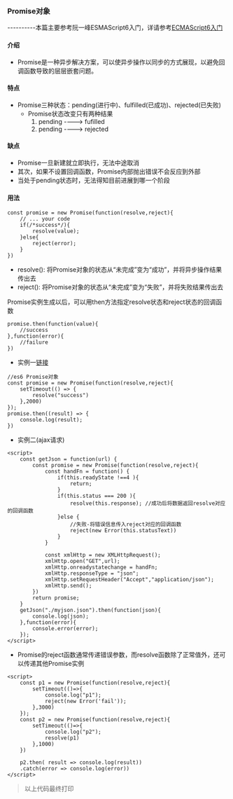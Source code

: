 ### Promise对象
----------本篇主要参考阮一峰ESMAScript6入门，详请参考[ECMAScript6入门](http://es6.ruanyifeng.com/#docs/promise)


#### 介绍
+ Promise是一种异步解决方案，可以使异步操作以同步的方式展现，以避免回调函数导致的层层嵌套问题。


#### 特点
+ Promise三种状态：pending(进行中)、fulfilled(已成功)、rejected(已失败)
    + Promise状态改变只有两种结果
        1. pending ---->  fufilled
        2. pending ---->  rejected


#### 缺点
+ Promise一旦新建就立即执行，无法中途取消
+ 其次，如果不设置回调函数，Promise内部抛出错误不会反应到外部
+ 当处于pending状态时，无法得知目前进展到哪一个阶段


#### 用法
```
const promise = new Promise(function(resolve,reject){
    // ... your code
    if(/*success*/){
        resolve(value);
    }else{
        reject(error);
    }
})
```

+ resolve(): 将Promise对象的状态从“未完成”变为“成功”，并将异步操作结果传出去
+ reject(): 将Promise对象的状态从“未完成”变为“失败”，并将失败结果传出去

Promise实例生成以后，可以用then方法指定resolve状态和reject状态的回调函数

```
promise.then(function(value){
    //success
},function(error){
    //failure
})
```

+ 实例一[链接](https://ybonest.github.io/es6-note/html/promise.html)
```
//es6 Promise对象
const promise = new Promise(function(resolve,reject){
    setTimeout(() => {
        resolve("success")
    },2000)
});
promise.then((result) => {
    console.log(result);
})
```

+ 实例二(ajax请求)

```
<script>
    const getJson = function(url) {
        const promise = new Promise(function(resolve,reject){
            const handFn = function() {
                if(this.readyState !==4 ){
                    return;
                }    
                if(this.status === 200 ){
                    resolve(this.response); //成功后将数据返回resolve对应的回调函数
                }else {
                    //失败-将错误信息传入reject对应的回调函数
                    reject(new Error(this.statusText))
                }
            }

            const xmlHttp = new XMLHttpRequest();
            xmlHttp.open("GET",url);
            xmlHttp.onreadystatechange = handFn;
            xmlHttp.responseType = "json";
            xmlHttp.setRequestHeader("Accept","application/json");
            xmlHttp.send();
        })
        return promise;
    }
    getJson("./myjson.json").then(function(json){
        console.log(json);
    },function(error){
        console.error(error);
    });
</script>
```

+ Promise的reject函数通常传递错误参数，而resolve函数除了正常值外，还可以传递其他Promise实例
```
<script>
    const p1 = new Promise(function(resolve,reject){
        setTimeout(()=>{
            console.log("p1");
            reject(new Error('fail'));
        },3000)
    });
    const p2 = new Promise(function(resolve,reject){
        setTimeout(()=>{
            console.log("p2");
            resolve(p1)
        },1000)
    })

    p2.then( result => console.log(result))
    .catch(error => console.log(error))
</script>
```

> 以上代码最终打印
